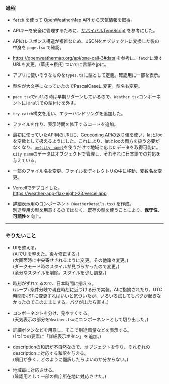 ### 過程
- `fetch` を使って [OpenWeatherMap API](https://openweathermap.org/api) から天気情報を取得。  
- APIキーを安全に管理するために、[サバイバルTypeScript](https://typescriptbook.jp/tutorials/nextjs#apiキーを使う) を参考にした。
- APIのレスポンス構造が複雑なため、JSONをオブジェクトに変換した後の中身を `page.tsx` で確認。

- https://openweathermap.org/api/one-call-3#data を参考に、`fetch`に渡すURLを変更。(華氏→摂氏)
ついでに言語をjpに。
- アプリに使いそうなものを`types.ts`に型として定義。確認用に一部を表示。

- 型名が大文字になっていたのでPascalCaseに変更。型名も変更。
- `page.tsx`で`null`の時は早期リターンしているので、`Weather.tsx`コンポーネントには`null`での型付けを外す。
- `try-catch`構文を用い、エラーハンドリングを追加した。

- ファイルを作り、表示時間を修正するコードを追加。

- 最初に使っていたAPI用のURLに、[Geocoding API](https://openweathermap.org/api/geocoding-api)の返り値を使い、latとlocを変数として扱えるようにした。これにより、latとlocの両方を扱う必要がなくなり、[`q={city name}`](https://openweathermap.org/api/geocoding-api#direct)を使うだけで地域に応じたデータを取得可能に。<br>
`city name`のデータはオブジェクトで管理し、それぞれに日本語での対応を与えている。
- 一部のファイル名を変更、ファイルをディレクトリの中に移動、変数名を変更。

- Vercellでデプロイした。<br>
  https://weather-app-flax-eight-23.vercel.app
- 詳細表示用のコンポーネント (`WeatherDetails.tsx`) を作成。<br>
  別途専用の型を用意するのではなく、既存の型を使うことにより、**保守性**、**可読性**を向上。

---

### やりたいこと
- UIを整える。<br>
  (AIでUIを整えた。後々修正する。)<br>
  (大画面時に中央寄せされるように変更。その他諸々変更。)<br>
  (ダークモード時のスタイルが見づらかったので変更。)<br>
  (余分なスタイルを削除。スタイルを少し調整。)

- 時刻がずれてるので、日本時間に揃える。<br>
  (ループ+条件分岐で現在時刻に近づける形で実装。AIに指摘されたり、UTC時間をJSTに変更すればいいと気づいたが、いろいろ試してもバグが起きなかったのでこのままにする。バグが出たら直す。)
  
- コンポーネントを分け、見やすくする。<br>
  (天気表示の部分を`Weather.tsx`にコンポーネントとして切り出した。)
- 詳細ボタンなどを用意し、そこで別途風量などを表示する。<br>
  (1つ1つの要素に「詳細表示ボタン」を追加。)
- descriptionの和訳が不自然なので、オブジェクトを作り、それぞれのdescriptionに対応する和訳を与える。<br>
  (項目が多く、どのように翻訳したらよいのか分からない。)
- 地域毎に対応させる。<br>
  (確認用として一部の県庁所在地に対応させた。)
